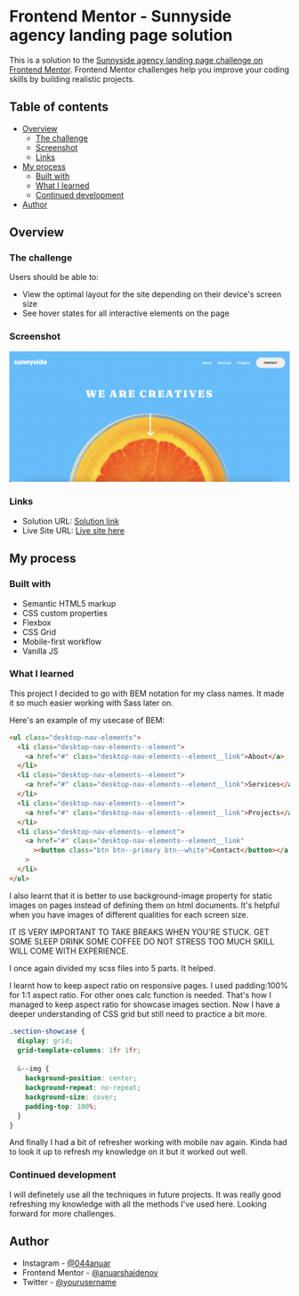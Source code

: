 # Frontend Mentor - Sunnyside agency landing page solution

This is a solution to the [Sunnyside agency landing page challenge on Frontend Mentor](https://www.frontendmentor.io/challenges/sunnyside-agency-landing-page-7yVs3B6ef). Frontend Mentor challenges help you improve your coding skills by building realistic projects.

## Table of contents

- [Overview](#overview)
  - [The challenge](#the-challenge)
  - [Screenshot](#screenshot)
  - [Links](#links)
- [My process](#my-process)
  - [Built with](#built-with)
  - [What I learned](#what-i-learned)
  - [Continued development](#continued-development)
- [Author](#author)

## Overview

### The challenge

Users should be able to:

- View the optimal layout for the site depending on their device's screen size
- See hover states for all interactive elements on the page

### Screenshot

![Screenshot](./design/screenshot.png)

### Links

- Solution URL: [Solution link](https://www.frontendmentor.io/solutions/sunnyside-agency-landing-page-using-scss-css-grid-css-flexbox-0KDIFNGCM)
- Live Site URL: [Live site here](https://anuarshaidenov.github.io/Sunnyside-Agency-Landing-Page/)

## My process

### Built with

- Semantic HTML5 markup
- CSS custom properties
- Flexbox
- CSS Grid
- Mobile-first workflow
- Vanilla JS

### What I learned

This project I decided to go with BEM notation for my class names. It made it so much easier working with Sass later on.

Here's an example of my usecase of BEM:

```html
<ul class="desktop-nav-elements">
  <li class="desktop-nav-elements--element">
    <a href="#" class="desktop-nav-elements--element__link">About</a>
  </li>
  <li class="desktop-nav-elements--element">
    <a href="#" class="desktop-nav-elements--element__link">Services</a>
  </li>
  <li class="desktop-nav-elements--element">
    <a href="#" class="desktop-nav-elements--element__link">Projects</a>
  </li>
  <li class="desktop-nav-elements--element">
    <a href="#" class="desktop-nav-elements--element__link"
      ><button class="btn btn--primary btn--white">Contact</button></a
    >
  </li>
</ul>
```

I also learnt that it is better to use background-image property for static images on pages instead of defining them on html documents. It's helpful when you have images of different qualities for each screen size.

IT IS VERY IMPORTANT TO TAKE BREAKS WHEN YOU'RE STUCK. GET SOME SLEEP DRINK SOME COFFEE DO NOT STRESS TOO MUCH SKILL WILL COME WITH EXPERIENCE.

I once again divided my scss files into 5 parts. It helped.

I learnt how to keep aspect ratio on responsive pages. I used padding:100% for 1:1 aspect ratio. For other ones calc function is needed. That's how I managed to keep aspect ratio for showcase images section.
Now I have a deeper understanding of CSS grid but still need to practice a bit more.

```css
.section-showcase {
  display: grid;
  grid-template-columns: 1fr 1fr;

  &--img {
    background-position: center;
    background-repeat: no-repeat;
    background-size: cover;
    padding-top: 100%;
  }
}
```

And finally I had a bit of refresher working with mobile nav again. Kinda had to look it up to refresh my knowledge on it but it worked out well.

### Continued development

I will definetely use all the techniques in future projects. It was really good refreshing my knowledge with all the methods I've used here. Looking forward for more challenges.

## Author

- Instagram - [@044anuar](https://www.instagram.com/044anuar)
- Frontend Mentor - [@anuarshaidenov](https://www.frontendmentor.io/profile/anuarshaidenov)
- Twitter - [@yourusername](https://www.twitter.com/anuarnyi)
